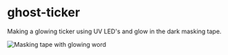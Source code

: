 # ghost-ticker
Making a glowing ticker using UV LED's and glow in the dark masking tape.

![Masking tape with glowing word](./2018-10-24%2000.25.19.jpg?raw=true "Proof of Concept")

